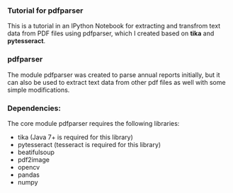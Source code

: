 ### Tutorial for pdfparser
This is a tutorial in an IPython Notebook for extracting and transfrom text data from PDF files using pdfparser, which I created based on **tika** and **pytesseract**.

### pdfparser
The module pdfparser was created to parse annual reports initially, but it can also be used to extract text data from other pdf files as well with some simple modifications. 

### Dependencies:
The core module pdfparser requires the following libraries:
* tika (Java 7+ is required for this library)
* pytesseract (tesseract is required for this library)
* beatifulsoup
* pdf2image
* opencv
* pandas
* numpy 
